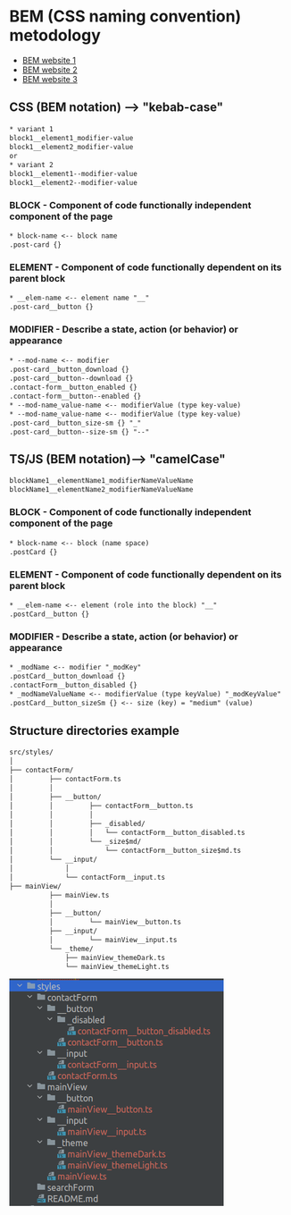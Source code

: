 # BEM (CSS naming convention) metodology

- [BEM website 1](https://sourcedcode.com/blog/css/what-is-bem-with-examples#valid-bem-naming/)
- [BEM website 2](https://en.bem.info/methodology/quick-start/)
- [BEM website 3](https://www.geeksforgeeks.org/understanding-the-css-bem-convention/)

## CSS (BEM notation) --> "kebab-case"
```
* variant 1
block1__element1_modifier-value 
block1__element2_modifier-value 
or
* variant 2
block1__element1--modifier-value 
block1__element2--modifier-value
```
### BLOCK - Component of code functionally independent component of the page
```
* block-name <-- block name
.post-card {}
```
### ELEMENT - Component of code functionally dependent on its parent block
```
* __elem-name <-- element name "__"
.post-card__button {}
```
### MODIFIER - Describe a state, action (or behavior) or appearance  
```
* --mod-name <-- modifier
.post-card__button_download {}
.post-card__button--download {}
.contact-form__button_enabled {}
.contact-form__button--enabled {}
* --mod-name_value-name <-- modifierValue (type key-value)
* --mod-name_value-name <-- modifierValue (type key-value)
.post-card__button_size-sm {} "_"
.post-card__button--size-sm {} "--"
```

## TS/JS (BEM notation)--> "camelCase"
```
blockName1__elementName1_modifierNameValueName
blockName1__elementName2_modifierNameValueName
```
### BLOCK - Component of code functionally independent component of the page
```
* block-name <-- block (name space)
.postCard {}
```
### ELEMENT - Component of code functionally dependent on its parent block
```
* __elem-name <-- element (role into the block) "__"
.postCard__button {}
```
### MODIFIER - Describe a state, action (or behavior) or appearance  
```
* _modName <-- modifier "_modKey"
.postCard__button_download {}
.contactForm__button_disabled {}
* _modNameValueName <-- modifierValue (type keyValue) "_modKeyValue"
.postCard__button_sizeSm {} <-- size (key) = "medium" (value)
```

## Structure directories example
```
src/styles/ 
│
├── contactForm/
│         ├── contactForm.ts
│         │
│         ├── __button/
│         │         ├── contactForm__button.ts
│         │         │
│         │         ├── _disabled/
│         │         │   └── contactForm__button_disabled.ts
│         │         └── _size$md/
│         │             └── contactForm__button_size$md.ts
│         └── __input/
│             │
│             └── contactForm__input.ts
├── mainView/
          ├── mainView.ts
          │
          ├── __button/
          │         └── mainView__button.ts
          ├── __input/
          │         └── mainView__input.ts
          └── _theme/
              ├── mainView_themeDark.ts
              └── mainView_themeLight.ts
```

![structure folder for styles](structureForStyles.png "structure of folders for styles")
